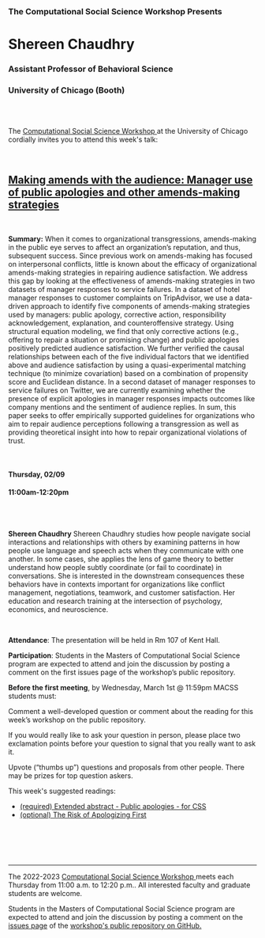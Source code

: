 <br>

<h3 class=pfblock-header> The Computational Social Science Workshop Presents </h3>

<h1 class=pfblock-header3> Shereen Chaudhry</h1>
<h3 class=pfblock-header3> Assistant Professor of Behavioral Science</h3>
<h3 class=pfblock-header3> University of Chicago (Booth) </h3>

<br><br>

<p class=pfblock-header3>The <a href="https://macss.uchicago.edu/content/computation-workshop"> Computational Social Science Workshop </a> at the University of Chicago cordially invites you to attend this week's talk:</p>

<br>

<div class=pfblock-header3>
<h2 class=pfblock-header>
  <a href=https://github.com/uchicago-computation-workshop/Winter2023/blob/main/02_09_Mina%20Cikara/2018%20-%20Lau%20et%20al.%20JEPG.pdf> Making amends with the audience: Manager use of public apologies and other amends-making strategies </a>
</h2>

<br>
</div>

<p class=footertext2>

**Summary:** When it comes to organizational transgressions, amends-making in the public eye serves to affect an organization’s reputation, and thus, subsequent success. Since previous work on amends-making has focused on interpersonal conflicts, little is known about the efficacy of organizational amends-making strategies in repairing audience satisfaction. We address this gap by looking at the effectiveness of amends-making strategies in two datasets of manager responses to service failures. In a dataset of hotel manager responses to customer complaints on TripAdvisor, we use a data-driven approach to identify five components of amends-making strategies used by managers: public apology, corrective action, responsibility acknowledgement, explanation, and counteroffensive strategy. Using structural equation modeling, we find that only corrective actions (e.g., offering to repair a situation or promising change) and public apologies positively predicted audience satisfaction. We further verified the causal relationships between each of the five individual factors that we identified above and audience satisfaction by using a quasi-experimental matching technique (to minimize covariation) based on a combination of propensity score and Euclidean distance. In a second dataset of manager responses to service failures on Twitter, we are currently examining whether the presence of explicit apologies in manager responses impacts outcomes like company mentions and the sentiment of audience replies. In sum, this paper seeks to offer empirically supported guidelines for organizations who aim to repair audience perceptions following a transgression as well as providing theoretical insight into how to repair organizational violations of trust.

</p>

<br>

<h4 class=pfblock-header3> Thursday, 02/09 </h4>
<h4 class=pfblock-header3> 11:00am-12:20pm </h4>

<br><br>

<p class=footertext2>

**Shereen Chaudhry** Shereen Chaudhry studies how people navigate social interactions and relationships with others by examining patterns in how people use language and speech acts when they communicate with one another. In some cases, she applies the lens of game theory to better understand how people subtly coordinate (or fail to coordinate) in conversations. She is interested in the downstream consequences these behaviors have in contexts important for organizations like conflict management, negotiations, teamwork, and customer satisfaction. Her education and research training at the intersection of psychology, economics, and neuroscience.
</p>

<br>

<p class=footertext2>

**Attendance**: The presentation will be held in Rm 107 of Kent Hall.

**Participation**: Students in the Masters of Computational Social Science program are expected to attend and join the discussion by posting a comment on the first issues page of the workshop’s public repository.

**Before the first meeting**, by Wednesday, March 1st @ 11:59pm MACSS students must:

Comment a well-developed question or comment about the reading for this week’s workshop on the public repository.

If you would really like to ask your question in person, please place two exclamation points before your question to signal that you really want to ask it.

Upvote (“thumbs up”) questions and proposals from other people. There may be prizes for top question askers.
</p>

This week's suggested readings:

- [(required) Extended abstract - Public apologies - for CSS](https://github.com/uchicago-computation-workshop/Winter2023/blob/main/03_02_Chaudhry/Chaudhry%2C%20Banerjee%2C%20Wu%20-%20Extended%20abstract%20-%20Public%20apologies%20-%20for%20CSS.docx)
- [(optional) The Risk of Apologizing First](https://github.com/uchicago-computation-workshop/Winter2023/blob/main/03_02_Chaudhry/Chaudhry%20%26%20Burdea%20-%20The%20Risk%20of%20Apologizing%20First.pdf)
<br>

<br><br>

---

<p class=footertext> The 2022-2023 <a href="https://macss.uchicago.edu/content/computation-workshop"> Computational Social Science Workshop </a> meets each Thursday from 11:00 a.m. to 12:20 p.m.. All interested faculty and graduate students are welcome.</p>

<p class=footertext>Students in the Masters of Computational Social Science program are expected to attend and join the discussion by posting a comment on the <a href=https://github.com/uchicago-computation-workshop/Winter2023/issues/3>issues page</a> of the <a href=https://github.com/uchicago-computation-workshop/Winter2023>workshop's public repository on GitHub.</a></p>
